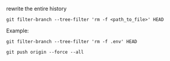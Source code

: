 rewrite the entire history
```
git filter-branch --tree-filter 'rm -f <path_to_file>' HEAD
```

Example:
```
git filter-branch --tree-filter 'rm -f .env' HEAD
```

```
git push origin --force --all
```
